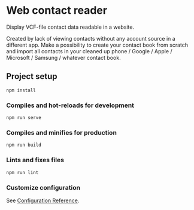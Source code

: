 # Web contact reader
 Display VCF-file contact data readable in a website.

 Created by lack of viewing contacts without any account source in a different app. Make a possibility to create your contact book from scratch and import all contacts in your cleaned up phone / Google / Apple / Microsoft / Samsung / whatever contact book.

## Project setup
```
npm install
```

### Compiles and hot-reloads for development
```
npm run serve
```

### Compiles and minifies for production
```
npm run build
```

### Lints and fixes files
```
npm run lint
```

### Customize configuration
See [Configuration Reference](https://cli.vuejs.org/config/).
